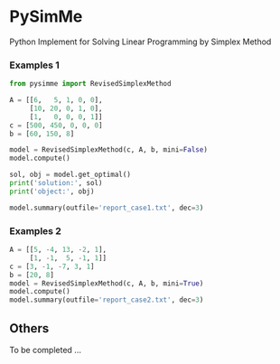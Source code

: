 # PySimMe

Python Implement for Solving Linear Programming by Simplex Method

### Examples 1

```python
from pysimme import RevisedSimplexMethod

A = [[6,   5, 1, 0, 0],
     [10, 20, 0, 1, 0],
     [1,   0, 0, 0, 1]]
c = [500, 450, 0, 0, 0]
b = [60, 150, 8]

model = RevisedSimplexMethod(c, A, b, mini=False)
model.compute()

sol, obj = model.get_optimal()
print('solution:', sol)
print('object:', obj)

model.summary(outfile='report_case1.txt', dec=3)
```

### Examples 2

```python
A = [[5, -4, 13, -2, 1],
     [1, -1,  5, -1, 1]]
c = [3, -1, -7, 3, 1]
b = [20, 8]
model = RevisedSimplexMethod(c, A, b, mini=True)
model.compute()
model.summary(outfile='report_case2.txt', dec=3)
```

## Others

To be completed ... 
